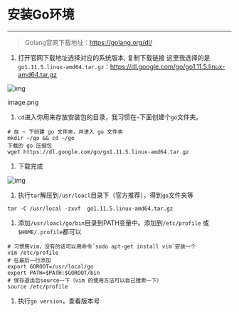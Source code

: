 # 安装Go环境

------

> Golang官网下载地址：https://golang.org/dl/

1. 打开官网下载地址选择对应的系统版本, 复制下载链接
    这里我选择的是
    `go1.11.5.linux-amd64.tar.gz`：https://dl.google.com/go/go1.11.5.linux-amd64.tar.gz

![img](https:////upload-images.jianshu.io/upload_images/1277729-7d5e14c2c8c994bf.png?imageMogr2/auto-orient/strip|imageView2/2/w/1200/format/webp)

image.png

1. `cd`进入你用来存放安装包的目录，我习惯在`~`下面创建个`go`文件夹。



```shell
# 在 ~ 下创建 go 文件夹，并进入 go 文件夹
mkdir ~/go && cd ~/go
下载的 go 压缩包
wget https://dl.google.com/go/go1.11.5.linux-amd64.tar.gz
```

1. 下载完成

![img](https:////upload-images.jianshu.io/upload_images/1277729-60625ab3615c752e.png?imageMogr2/auto-orient/strip|imageView2/2/w/1128/format/webp)

1. 执行`tar`解压到`/usr/loacl`目录下（官方推荐），得到`go`文件夹等



```shell
tar -C /usr/local -zxvf  go1.11.5.linux-amd64.tar.gz
```

1. 添加`/usr/loacl/go/bin`目录到PATH变量中。添加到`/etc/profile` 或`$HOME/.profile`都可以



```shell
# 习惯用vim，没有的话可以用命令`sudo apt-get install vim`安装一个
vim /etc/profile
# 在最后一行添加
export GOROOT=/usr/local/go
export PATH=$PATH:$GOROOT/bin
# 保存退出后source一下（vim 的使用方法可以自己搜索一下）
source /etc/profile
```

1. 执行`go version`，查看版本号